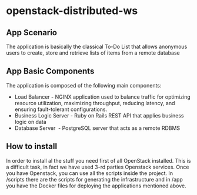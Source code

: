 # openstack-distributed-ws

## App Scenario
The application is basically the classical To-Do List that allows anonymous users to
create, store and retrieve lists of items from a remote database

## App Basic Components
The application is composed of the following main components:
* Load Balancer - NGINX application used to balance traffic ​for optimizing resource
utilization, maximizing throughput, reducing latency, and ensuring fault-tolerant
configurations.
* Business Logic Server - Ruby on Rails REST API that applies business logic on
data
* Database Server ​ - PostgreSQL server that acts as a remote RDBMS

## How to install
In order to install al the stuff you need first of all OpenStack installed. This is a difficult task, in fact we have used 3-rd parties Openstack services.
Once you have Openstack, you can use all the scripts inside the project. In /scripts there are the scripts for generating the infrastructure and in /app you have the Docker files for deploying the applications mentioned above.


